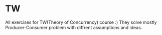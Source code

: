 # TW
All exercises for TW(Theory of Concurrency) course :)
They solve mostly Producer-Consumer problem with diffrent assumptions and ideas.
